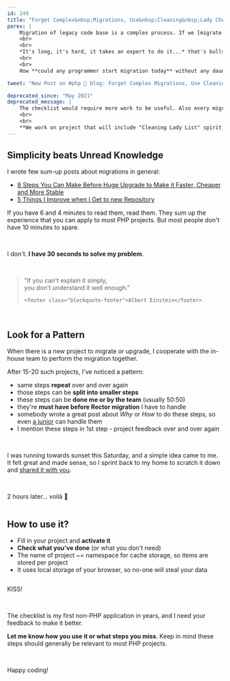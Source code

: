```yaml
---
id: 249
title: "Forget Complex&nbsp;Migrations, Use&nbsp;Cleaning&nbsp;Lady Checklist"
perex: |
    Migration of legacy code base is a complex process. If we [migrate spaghetti](/blog/2020/04/13/how-to-migrate-spaghetti-to-304-symfony-5-controllers-over-weekend/), [one framework to another](/blog/2019/08/26/how-we-migrated-54-357-lines-of-code-nette-to-symfony-in-2-people-under-80-hours/) or [remove dead-code from 120 k-lines project](/blog/2019/12/09/how-to-get-rid-of-technical-debt-or-what-we-would-have-done-differently-2-years-ago/).
    <br>
    <br>
    *It's long, it's hard, it takes an expert to do it...* that's bullshit. **It should be simple, easy to understand and clear.** Like the code we strive to write.
    <br>
    <br>
    How **could any programmer start migration today** without any daunting studying?

tweet: "New Post on #php 🐘 blog: Forget Complex Migrations, Use Cleaning Lady Checklist"

deprecated_since: "May 2021"
deprecated_message: |
    The checklist would require more work to be useful. Also every migration is a bit different and requires specific list of steps.
    <br>
    <br>
    **We work on project that will include "Cleaning Lady List" spirit, but will handle the work for you - stay tuned for *Rector Click***.
---
```


## Simplicity beats Unread Knowledge

I wrote few sum-up posts about migrations in general:

- [8 Steps You Can Make Before Huge Upgrade to Make it Faster, Cheaper and More Stable](/blog/2019/12/16/8-steps-you-can-make-before-huge-upgrade-to-make-it-faster-cheaper-and-more-stable/)
- [5 Things I Improve when I Get to new Repository](/blog/2019/12/23/5-things-i-improve-when-i-get-to-new-repository/)

If you have 6 and 4 minutes to read them, read them. They sum up the experience that you can apply to most PHP projects.
But most people don't have 10 minutes to spare.

<br>

I don't. **I have 30 seconds to solve my problem**.

<br>

<blockquote class="blockquote text-center">
    "If you can't explain it simply,<br>
    you don't understand it well enough."

    <footer class="blockquote-footer">Albert Einstein</footer>
</blockquote>

<br>

## Look for a Pattern

When there is a new project to migrate or upgrade, I cooperate with the in-house team to perform the migration together.

After 15-20 such projects, I've noticed a pattern:

- same steps **repeat** over and over again
- those steps can be **split into smaller steps**
- these steps can be **done me or by the team** (usually 50:50)
- they're **must have before Rector migration** I have to handle
- somebody wrote a great post about *Why* or *How* to do these steps, so even [a junior](/blog/2020/03/02/we-do-not-need-senior-developers-we-need-senior-code-bases/) can handle them
- I mention these steps in 1st step - project feedback over and over again

<br>

I was running towards sunset this Saturday, and a simple idea came to me. It felt great and made sense, so I sprint back to my home to scratch it down and [shared it with you](https://twitter.com/VotrubaT/status/1254188338581471232).

<br>

2 hours later... voilá 🎉

<a href="/cleaning-lady-checklist">
    <img src="/assets/images/posts/2020/checklist_overview.png" alt="" class="img-thumbnail">
</a>

## How to use it?

- Fill in your project and **activate it**
- **Check what you've done** (or what you don't need)
- The name of project ~= namespace for cache storage, so items are stored per project
- It uses local storage of your browser, so no-one will steal your data


<a href="/cleaning-lady-checklist">
    <img src="/assets/images/posts/2020/checklist_howto.gif" alt="" class="img-thumbnail">
</a>

<br>

KISS!

<br>

The checklist is my first non-PHP application in years, and I need your feedback to make it better.

**Let me know how you use it or what steps you miss**.
Keep in mind these steps should generally be relevant to most PHP projects.


<br>

Happy coding!
